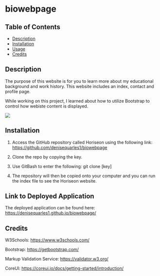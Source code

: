 # biowebpage
## Table of Contents
* [Description](#description)
* [Installation](#installation)
* [Usage](#usage)
* [Credits](#credits)

## Description
The purpose of this website is for you to learn more about my educational background and work history. This website includes an index, contact and profile page. <br>

 While working on this project, I learned about how to utilize Bootstrap to control how webiste content is displayed. <br>
 
 <img src="biowebpage.jpeg"> 
 

## Installation
1. Access the GitHub repository called Horiseon using the following link: https://github.com/denisequarles1/biowebpage

2. Clone the repo by copying the key.

3. Use GitBash to enter the following: git clone [key]

4. The repository will then be copied onto your computer and you can run the index file to see the Horiseon website.

## Link to Deployed Application
The deployed application can be found here: https://denisequarles1.github.io/biowebpage/


## Credits
W3Schools: https://www.w3schools.com/

Bootstrap: https://getbootstrap.com/

Markup Validation Service: https://validator.w3.org/

CoreUI: https://coreui.io/docs/getting-started/introduction/

